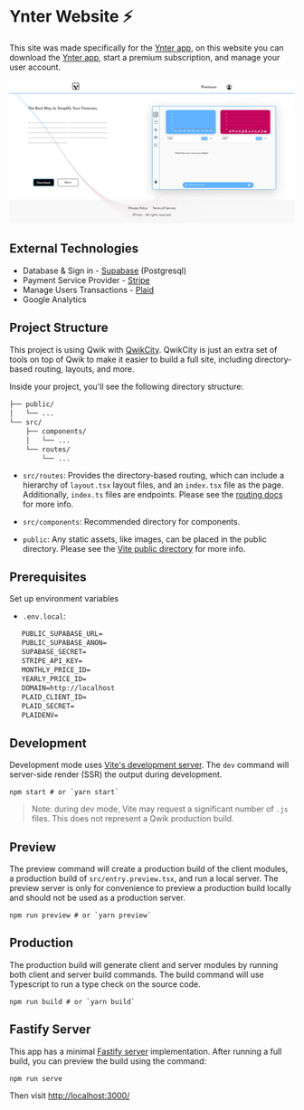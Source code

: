 # Ynter Website ⚡️
This site was made specifically for the [Ynter app](), on this website you can download the [Ynter app](), start a premium subscription, and manage your user account.

<p align="center">
    <img src="https://github.com/itsrofly/ynter-website/blob/main/Website.png"/>
</p>

## External Technologies
 - Database & Sign in - [Supabase](https://supabase.com/docs/guides/database/overview) (Postgresql)
 - Payment Service Provider - [Stripe](https://docs.stripe.com/)
 - Manage Users Transactions - [Plaid](https://plaid.com/en-eu/products/transactions/)
 - Google Analytics
 


## Project Structure

This project is using Qwik with [QwikCity](https://qwik.dev/qwikcity/overview/). QwikCity is just an extra set of tools on top of Qwik to make it easier to build a full site, including directory-based routing, layouts, and more.

Inside your project, you'll see the following directory structure:

```
├── public/
│   └── ...
└── src/
    ├── components/
    │   └── ...
    └── routes/
        └── ...
```

- `src/routes`: Provides the directory-based routing, which can include a hierarchy of `layout.tsx` layout files, and an `index.tsx` file as the page. Additionally, `index.ts` files are endpoints. Please see the [routing docs](https://qwik.dev/qwikcity/routing/overview/) for more info.

- `src/components`: Recommended directory for components.

- `public`: Any static assets, like images, can be placed in the public directory. Please see the [Vite public directory](https://vitejs.dev/guide/assets.html#the-public-directory) for more info.


## Prerequisites
Set up environment variables

 - `.env.local`: 
 ```
    PUBLIC_SUPABASE_URL=
    PUBLIC_SUPABASE_ANON=
    SUPABASE_SECRET=
    STRIPE_API_KEY=
    MONTHLY_PRICE_ID=
    YEARLY_PRICE_ID=
    DOMAIN=http://localhost
    PLAID_CLIENT_ID=
    PLAID_SECRET=
    PLAIDENV=
```

## Development

Development mode uses [Vite's development server](https://vitejs.dev/). The `dev` command will server-side render (SSR) the output during development.

```shell
npm start # or `yarn start`
```

> Note: during dev mode, Vite may request a significant number of `.js` files. This does not represent a Qwik production build.

## Preview

The preview command will create a production build of the client modules, a production build of `src/entry.preview.tsx`, and run a local server. The preview server is only for convenience to preview a production build locally and should not be used as a production server.

```shell
npm run preview # or `yarn preview`
```

## Production

The production build will generate client and server modules by running both client and server build commands. The build command will use Typescript to run a type check on the source code.

```shell
npm run build # or `yarn build`
```

## Fastify Server

This app has a minimal [Fastify server](https://fastify.dev/) implementation. After running a full build, you can preview the build using the command:

```
npm run serve
```

Then visit [http://localhost:3000/](http://localhost:3000/)
